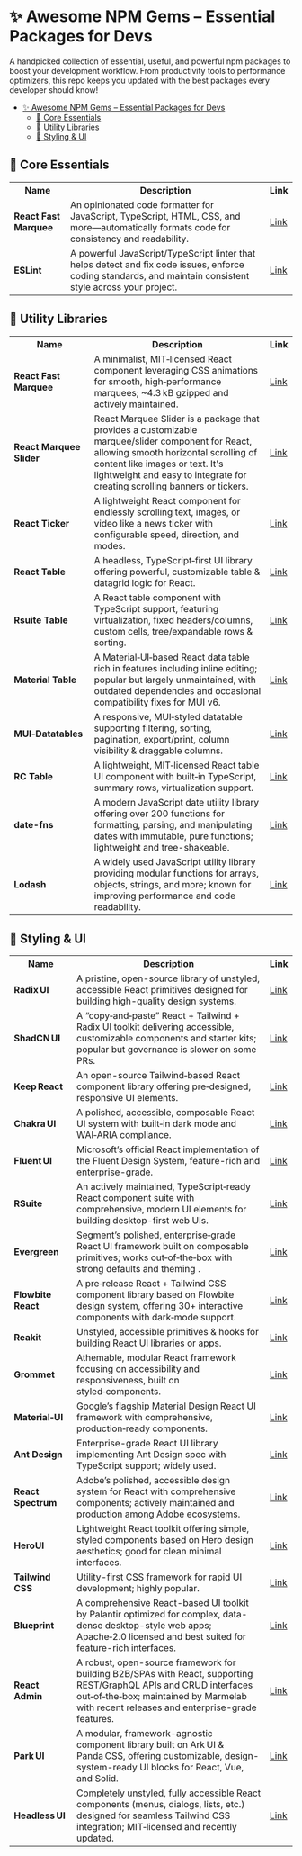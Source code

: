 # ✨ Awesome NPM Gems – Essential Packages for Devs

A handpicked collection of essential, useful, and powerful npm packages to boost your development workflow. From productivity tools to performance optimizers, this repo keeps you updated with the best packages every developer should know!

- [✨ Awesome NPM Gems – Essential Packages for Devs](#-awesome-npm-gems--essential-packages-for-devs)
  - [🚀 Core Essentials](#-core-essentials)
  - [🧩 Utility Libraries](#-utility-libraries)
  - [💅 Styling \& UI](#-styling--ui)

## 🚀 Core Essentials

<table>
  <tr>
    <th>Name</th>
    <th>Description</th>
    <th>Link</th>
  </tr>
  <tr>
    <td><strong>React Fast Marquee</strong></td>
    <td>An opinionated code formatter for JavaScript, TypeScript, HTML, CSS, and more—automatically formats code for consistency and readability.</td>
    <td><a href="https://www.npmjs.com/package/prettier">Link</a></td>
  </tr>
  <tr>
    <td><strong>ESLint</strong></td>
    <td>A powerful JavaScript/TypeScript linter that helps detect and fix code issues, enforce coding standards, and maintain consistent style across your project.</td>
    <td><a href="https://www.npmjs.com/package/eslint">Link</a></td>
  </tr>
</table>



## 🧩 Utility Libraries

<table>
  <tr>
    <th>Name</th>
    <th>Description</th>
    <th>Link</th>
  </tr>
  <tr>
    <td><strong>React Fast Marquee</strong></td>
    <td>A minimalist, MIT‑licensed React component leveraging CSS animations for smooth, high‑performance marquees; ~4.3 kB gzipped and actively maintained.</td>
    <td><a href="https://www.npmjs.com/package/react-fast-marquee">Link</a></td>
  </tr>
  <tr>
    <td><strong>React Marquee Slider</strong></td>
    <td>React Marquee Slider is a package that provides a customizable marquee/slider component for React, allowing smooth horizontal scrolling of content like images or text. It's lightweight and easy to integrate for creating scrolling banners or tickers.</td>
    <td><a href="https://www.npmjs.com/package/react-marquee-slider">Link</a></td>
  </tr>
	<tr>
    <td><strong>React Ticker</strong></td>
    <td>A lightweight React component for endlessly scrolling text, images, or video like a news ticker with configurable speed, direction, and modes.</td>
    <td><a href="https://www.npmjs.com/package/react-ticker">Link</a></td>
  </tr>
	<tr>
    <td><strong>React Table</strong></td>
    <td>A headless, TypeScript‑first UI library offering powerful, customizable table & datagrid logic for React.</td>
    <td><a href="https://www.npmjs.com/package/@tanstack/react-table">Link</a></td>
  </tr>
	<tr>
    <td><strong>Rsuite Table</strong></td>
    <td>A React table component with TypeScript support, featuring virtualization, fixed headers/columns, custom cells, tree/expandable rows & sorting.</td>
    <td><a href="https://www.npmjs.com/package/rsuite-table">Link</a></td>
  </tr>
	<tr>
    <td><strong>Material Table</strong></td>
    <td>A Material‑UI‑based React data table rich in features including inline editing; popular but largely unmaintained, with outdated dependencies and occasional compatibility fixes for MUI v6.</td>
    <td><a href="https://www.npmjs.com/package/material-table">Link</a></td>
  </tr>
	<tr>
    <td><strong>MUI‑Datatables</strong></td>
    <td>A responsive, MUI‑styled datatable supporting filtering, sorting, pagination, export/print, column visibility & draggable columns.</td>
    <td><a href="https://www.npmjs.com/package/mui-datatables">Link</a></td>
  </tr>
	<tr>
    <td><strong>RC Table</strong></td>
    <td>A lightweight, MIT‑licensed React table UI component with built‑in TypeScript, summary rows, virtualization support.</td>
    <td><a href="https://www.npmjs.com/package/rc-table">Link</a></td>
  </tr>
	<tr>
    <td><strong>date-fns</strong></td>
    <td>A modern JavaScript date utility library offering over 200 functions for formatting, parsing, and manipulating dates with immutable, pure functions; lightweight and tree-shakeable.</td>
    <td><a href="https://www.npmjs.com/package/date-fns">Link</a></td>
  </tr>
	<tr>
    <td><strong>Lodash</strong></td>
    <td>A widely used JavaScript utility library providing modular functions for arrays, objects, strings, and more; known for improving performance and code readability.</td>
    <td><a href="https://www.npmjs.com/package/lodash">Link</a></td>
  </tr>
</table>



## 💅 Styling & UI

<table>
  <tr>
    <th>Name</th>
    <th>Description</th>
    <th>Link</th>
  </tr>
  <tr>
    <td><strong>Radix UI</strong></td>
    <td>A pristine, open-source library of unstyled, accessible React primitives designed for building high-quality design systems.</td>
    <td><a href="https://www.npmjs.com/package/radix-ui">Link</a></td>
  </tr>
  <tr>
    <td><strong>ShadCN UI</strong></td>
    <td>A “copy‑and‑paste” React + Tailwind + Radix UI toolkit delivering accessible, customizable components and starter kits; popular but governance is slower on some PRs.</td>
    <td><a href="https://github.com/shadcn-ui/ui">Link</a></td>
  </tr>
	<tr>
    <td><strong>Keep React</strong></td>
    <td>An open-source Tailwind‑based React component library offering pre‑designed, responsive UI elements.</td>
    <td><a href="https://www.npmjs.com/package/keep-react">Link</a></td>
  </tr>
	<tr>
    <td><strong>Chakra UI</strong></td>
    <td>A polished, accessible, composable React UI system with built‑in dark mode and WAI‑ARIA compliance.</td>
    <td><a href="https://www.npmjs.com/package/@chakra-ui/react">Link</a></td>
  </tr>
	<tr>
    <td><strong>Fluent UI</strong></td>
    <td>Microsoft’s official React implementation of the Fluent Design System, feature-rich and enterprise-grade.</td>
    <td><a href="https://www.npmjs.com/package/@fluentui/react">Link</a></td>
  </tr>
	<tr>
    <td><strong>RSuite</strong></td>
    <td>An actively maintained, TypeScript‑ready React component suite with comprehensive, modern UI elements for building desktop-first web UIs.</td>
    <td><a href="https://www.npmjs.com/package/rsuite">Link</a></td>
  </tr>
	<tr>
    <td><strong>Evergreen</strong></td>
    <td>Segment’s polished, enterprise‑grade React UI framework built on composable primitives; works out‑of‑the‑box with strong defaults and theming .</td>
    <td><a href="https://www.npmjs.com/package/evergreen-ui">Link</a></td>
  </tr>
	<tr>
    <td><strong>Flowbite React</strong></td>
    <td>A pre‑release React + Tailwind CSS component library based on Flowbite design system, offering 30+ interactive components with dark‑mode support.</td>
    <td><a href="https://www.npmjs.com/package/flowbite-react">Link</a></td>
  </tr>
	<tr>
    <td><strong>Reakit</strong></td>
    <td>Unstyled, accessible primitives & hooks for building React UI libraries or apps.</td>
    <td><a href="https://github.com/ariakit/ariakit">Link</a></td>
  </tr>
	<tr>
    <td><strong>Grommet</strong></td>
    <td>Athemable, modular React framework focusing on accessibility and responsiveness, built on styled‑components.</td>
    <td><a href="https://github.com/grommet/grommet">Link</a></td>
  </tr>
	<tr>
    <td><strong>Material‑UI</strong></td>
    <td>Google’s flagship Material Design React UI framework with comprehensive, production‑ready components.</td>
    <td><a href="https://www.npmjs.com/package/@mui/material">Link</a></td>
  </tr>
	<tr>
    <td><strong>Ant Design</strong></td>
    <td>Enterprise-grade React UI library implementing Ant Design spec with TypeScript support; widely used.</td>
    <td><a href="https://www.npmjs.com/package/antd">Link</a></td>
  </tr>
	<tr>
    <td><strong>React Spectrum</strong></td>
    <td>Adobe’s polished, accessible design system for React with comprehensive components; actively maintained and production among Adobe ecosystems.</td>
    <td><a href="https://www.npmjs.com/package/@adobe/react-spectrum">Link</a></td>
  </tr>
	<tr>
    <td><strong>HeroUI</strong></td>
    <td>Lightweight React toolkit offering simple, styled components based on Hero design aesthetics; good for clean minimal interfaces.</td>
    <td><a href="https://www.npmjs.com/package/@heroui/react">Link</a></td>
  </tr>
	<tr>
    <td><strong>Tailwind CSS</strong></td>
    <td>Utility-first CSS framework for rapid UI development; highly popular.</td>
    <td><a href="https://www.npmjs.com/package/tailwindcss">Link</a></td>
  </tr>
	<tr>
    <td><strong>Blueprint</strong></td>
    <td>A comprehensive React-based UI toolkit by Palantir optimized for complex, data-dense desktop-style web apps; Apache‑2.0 licensed and best suited for feature-rich interfaces.</td>
    <td><a href="https://github.com/palantir/blueprint">Link</a></td>
  </tr>
	<tr>
    <td><strong>React Admin</strong></td>
    <td>A robust, open-source framework for building B2B/SPAs with React, supporting REST/GraphQL APIs and CRUD interfaces out‑of‑the‑box; maintained by Marmelab with recent releases and enterprise-grade features.</td>
    <td><a href="https://marmelab.com/react-admin/Tutorial.html">Link</a></td>
  </tr>
	<tr>
    <td><strong>Park UI</strong></td>
    <td>A modular, framework-agnostic component library built on Ark UI & Panda CSS, offering customizable, design-system-ready UI blocks for React, Vue, and Solid.</td>
    <td><a href="https://park-ui.com/">Link</a></td>
  </tr>
	<tr>
    <td><strong>Headless UI</strong></td>
    <td>Completely unstyled, fully accessible React components (menus, dialogs, lists, etc.) designed for seamless Tailwind CSS integration; MIT‑licensed and recently updated.</td>
    <td><a href="https://www.npmjs.com/package/@headlessui/react">Link</a></td>
  </tr>
</table>



